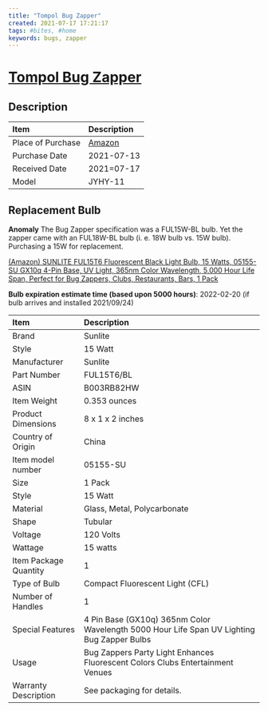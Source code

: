 ```yaml
---
title: "Tompol Bug Zapper"
created: 2021-07-17 17:21:17
tags: #bites, #home
keywords: bugs, zapper
---
```


# [Tompol Bug Zapper][web]

## Description

| Item              | Description        |
| :---------------- | :----------------- |
| Place of Purchase | [Amazon][purchase] |
| Purchase Date     | 2021-07-13         |
| Received Date     | 2021=07-17         |
| Model             | JYHY-11            |

## Replacement Bulb

**Anomaly**  The Bug Zapper specification was a FUL15W-BL bulb.  Yet the zapper came with an FUL18W-BL bulb (i. e. 18W bulb vs. 15W bulb).  Purchasing a 15W for replacement.

[(Amazon) SUNLITE FUL15T6 Fluorescent Black Light Bulb, 15 Watts, 05155-SU GX10q 4-Pin Base, UV Light, 365nm Color Wavelength, 5,000 Hour Life Span, Perfect for Bug Zappers, Clubs, Restaurants, Bars, 1 Pack](https://www.amazon.com/gp/product/B003RB82HW/ref=ox_sc_act_title_3?smid=ATVPDKIKX0DER&psc=1)

**Bulb expiration estimate time (based upon 5000 hours)**: 2022-02-20 (if bulb arrives and installed 2021/09/24) 

| Item                  | Description                                                                                |
| :-------------------- | :----------------------------------------------------------------------------------------- |
| Brand                 | Sunlite                                                                                    |
| Style                 | 15 Watt                                                                                    |
| Manufacturer          | ‎Sunlite                                                                                    |
| Part Number           | ‎FUL15T6/BL                                                                                 |
| ASIN                  | B003RB82HW                                                                                 |
| Item Weight           | ‎0.353 ounces                                                                               |
| Product Dimensions    | ‎8 x 1 x 2 inches                                                                           |
| Country of Origin     | ‎China                                                                                      |
| Item model number     | ‎05155-SU                                                                                   |
| Size                  | ‎1 Pack                                                                                     |
| Style                 | ‎15 Watt                                                                                    |
| Material              | ‎Glass, Metal, Polycarbonate                                                                |
| Shape                 | ‎Tubular                                                                                    |
| Voltage               | ‎120 Volts                                                                                  |
| Wattage               | ‎15 watts                                                                                   |
| Item Package Quantity | ‎1                                                                                          |
| Type of Bulb          | ‎Compact Fluorescent Light (CFL)                                                            |
| Number of Handles     | ‎1                                                                                          |
| Special Features      | ‎4 Pin Base (GX10q) 365nm Color Wavelength 5000 Hour Life Span UV Lighting Bug Zapper Bulbs |
| Usage                 | ‎Bug Zappers Party Light Enhances Fluorescent Colors Clubs Entertainment Venues             |
| Warranty Description  | ‎See packaging for details.                                                                 |

[//links]: # "links"
[web]: http://tompol.shop/
[purchase]: https://www.amazon.com/TOMPOL-Zapper-Outdoor-Mosquito-Attractant/dp/B08QMFJDXZ/ref=sr_1_5?crid=2NLUMK6DPU8SG&dchild=1&keywords=tompol+bug+zapper&qid=1626565708&sprefix=tompol+bug%2Caps%2C241&sr=8-5 "Amazon web purchase"
[//endlinks]: # "End of links"
